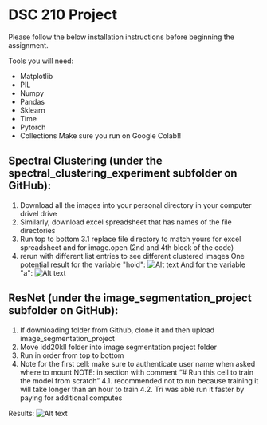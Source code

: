 # DSC 210 Project

Please follow the below installation instructions before beginning the assignment.

Tools you will need:
* Matplotlib
* PIL
* Numpy
* Pandas
* Sklearn
* Time
* Pytorch
* Collections 
Make sure you run on Google Colab!!

## Spectral Clustering (under the spectral_clustering_experiment subfolder on GitHub):
1. Download all the images into your personal directory in your computer drivel drive
2. Similarly, download excel spreadsheet that has names of the file directories
3. Run top to bottom
3.1 replace file directory to match yours for excel spreadsheet and for image.open (2nd and 4th block of the code)
4. rerun with different list entries to see different clustered images
One potential result for the variable "hold":
![Alt text](one.jpg?raw=true "Title")
And for the variable "a":
![Alt text](two.jpg?raw=true "Title")
## ResNet (under the image_segmentation_project subfolder on GitHub):
1. If downloading folder from Github, clone it and then upload image_segmentation_project
2. Move idd20kll folder into image segmentation project folder
3. Run in order from top to bottom
4. Note for the first cell: make sure to authenticate user name when asked where to mount
NOTE: in section with comment “# Run this cell to train the model from scratch”
    4.1. recommended not to run because training it will take longer than an hour to train
    4.2. Tri was able run it faster by paying for additional computes

Results:
![Alt text](three.jpg?raw=true "Title")
    
